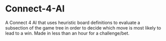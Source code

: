 # Connect-4-AI
A Connect 4 AI that uses heuristic board definitions to evaluate a subsection of the game tree in order to decide which move is most likely to lead to a win. Made in less than an hour for a
challenge/bet.  
